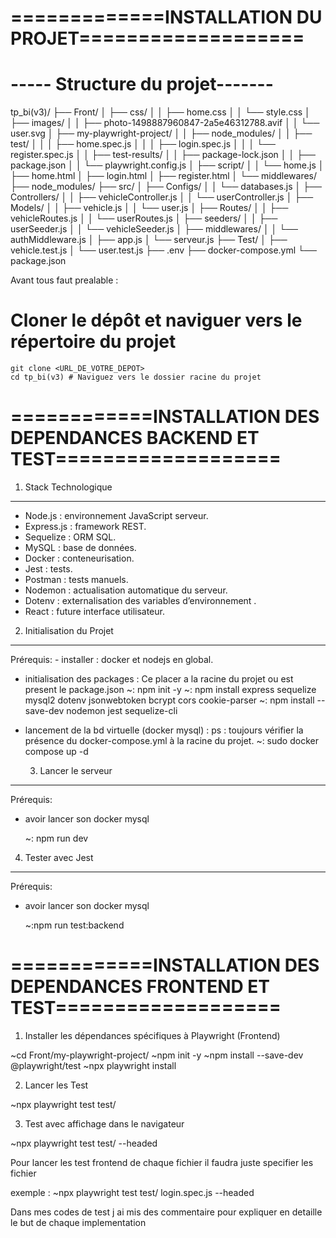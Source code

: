 
# =============INSTALLATION DU PROJET===================

#     ----- Structure du projet-------
 
tp_bi(v3)/
├── Front/
│   ├── css/
│   │   ├── home.css
│   │   └── style.css
│   ├── images/
│   │   ├── photo-1498887960847-2a5e46312788.avif
│   │   └── user.svg
│   ├── my-playwright-project/
│   │   ├── node_modules/
│   │   ├── test/
│   │   │   ├── home.spec.js
│   │   │   ├── login.spec.js
│   │   │   └── register.spec.js
│   │   ├── test-results/
│   │   ├── package-lock.json
│   │   ├── package.json
│   │   └── playwright.config.js
│   ├── script/
│   │   └── home.js
│   ├── home.html
│   ├── login.html
│   ├── register.html
│   └── middlewares/
├── node_modules/
├── src/
│   ├── Configs/
│   │   └── databases.js
│   ├── Controllers/
│   │   ├── vehicleController.js
│   │   └── userController.js
│   ├── Models/
│   │   ├── vehicle.js
│   │   └── user.js
│   ├── Routes/
│   │   ├── vehicleRoutes.js
│   │   └── userRoutes.js
│   ├── seeders/
│   │   ├── userSeeder.js
│   │   └── vehicleSeeder.js
│   ├── middlewares/
│   │   └── authMiddleware.js
│   ├── app.js
│   └── serveur.js
├── Test/
│   ├── vehicle.test.js
│   └── user.test.js
├── .env
├── docker-compose.yml
└── package.json

Avant tous faut prealable :

# Cloner le dépôt et naviguer vers le répertoire du projet
	git clone <URL_DE_VOTRE_DEPOT>
	cd tp_bi(v3) # Naviguez vers le dossier racine du projet
#  ============INSTALLATION DES DEPENDANCES BACKEND ET TEST===================
 
1. Stack Technologique
----------------------

- Node.js : environnement JavaScript serveur.
- Express.js : framework REST.
- Sequelize : ORM SQL.
- MySQL : base de données.
- Docker : conteneurisation.
- Jest : tests.
- Postman : tests manuels.
- Nodemon : actualisation automatique du serveur.
- Dotenv : externalisation des variables d’environnement .
- React : future interface utilisateur.


2. Initialisation du Projet
---------------------------
Prérequis:
	- installer : docker et nodejs en global.
 
* initialisation des packages :
   Ce placer a la racine  du projet ou est present le package.json
 	~: npm init -y
 	~: npm install express sequelize mysql2 dotenv jsonwebtoken bcrypt cors cookie-parser
 	~: npm install --save-dev nodemon jest sequelize-cli


* lancement de la bd virtuelle (docker mysql) :
	ps : toujours vérifier la présence du docker-compose.yml  à la racine du projet.
  	~: sudo docker compose up -d 
  	
  3. Lancer le serveur
--------------------
Prérequis:
- avoir lancer son docker mysql

 	~: npm run dev
 	
4. Tester avec Jest
-------------------
Prérequis:
- avoir lancer son docker mysql

	~:npm run test:backend


# ============INSTALLATION DES DEPENDANCES FRONTEND ET TEST===================
 
 1. Installer les dépendances spécifiques à Playwright (Frontend)
 
   ~cd Front/my-playwright-project/
   ~npm init -y
   ~npm install --save-dev @playwright/test
   ~npx playwright install
   
 2. Lancer les Test
  
   ~npx playwright test test/
   
 3. Test avec affichage dans le navigateur
 
   ~npx playwright test test/ --headed
   
   Pour lancer les test frontend de chaque fichier il faudra juste specifier les fichier
   
   exemple : ~npx playwright test test/ login.spec.js --headed

Dans mes codes de test j ai mis des commentaire pour expliquer en detaille le but de chaque implementation 




